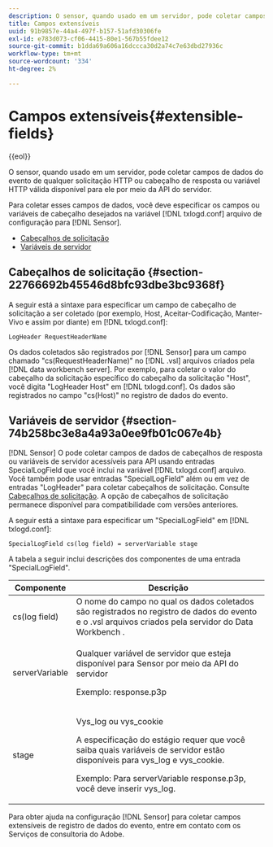 ```yaml
---
description: O sensor, quando usado em um servidor, pode coletar campos de dados do evento de qualquer solicitação HTTP ou cabeçalho de resposta ou variável HTTP válida disponível para ele por meio da API do servidor.
title: Campos extensíveis
uuid: 91b9857e-44a4-497f-b157-51afd30306fe
exl-id: e783d073-cf06-4415-80e1-567b55fdee12
source-git-commit: b1dda69a606a16dccca30d2a74c7e63dbd27936c
workflow-type: tm+mt
source-wordcount: '334'
ht-degree: 2%

---
```


# Campos extensíveis{#extensible-fields}

{{eol}}

O sensor, quando usado em um servidor, pode coletar campos de dados do evento de qualquer solicitação HTTP ou cabeçalho de resposta ou variável HTTP válida disponível para ele por meio da API do servidor.

Para coletar esses campos de dados, você deve especificar os campos ou variáveis de cabeçalho desejados na variável [!DNL txlogd.conf] arquivo de configuração para [!DNL Sensor].

* [Cabeçalhos de solicitação](../../../home/c-snsr-ovrvw/c-evnt-data-rcd-flds/c-ex-flds.md#section-22766692b45546d8bfc93dbe3bc9368f)
* [Variáveis de servidor](../../../home/c-snsr-ovrvw/c-evnt-data-rcd-flds/c-ex-flds.md#section-74b258bc3e8a4a93a0ee9fb01c067e4b)

## Cabeçalhos de solicitação {#section-22766692b45546d8bfc93dbe3bc9368f}

A seguir está a sintaxe para especificar um campo de cabeçalho de solicitação a ser coletado (por exemplo, Host, Aceitar-Codificação, Manter-Vivo e assim por diante) em [!DNL txlogd.conf]:

```
LogHeader RequestHeaderName
```

Os dados coletados são registrados por [!DNL Sensor] para um campo chamado &quot;cs(RequestHeaderName)&quot; no [!DNL .vsl] arquivos criados pela [!DNL data workbench server]. Por exemplo, para coletar o valor do cabeçalho da solicitação específico do cabeçalho da solicitação &quot;Host&quot;, você digita &quot;LogHeader Host&quot; em [!DNL txlogd.conf]. Os dados são registrados no campo &quot;cs(Host)&quot; no registro de dados do evento.

## Variáveis de servidor {#section-74b258bc3e8a4a93a0ee9fb01c067e4b}

[!DNL Sensor] O pode coletar campos de dados de cabeçalhos de resposta ou variáveis de servidor acessíveis para API usando entradas SpecialLogField que você inclui na variável [!DNL txlogd.conf] arquivo. Você também pode usar entradas &quot;SpecialLogField&quot; além ou em vez de entradas &quot;LogHeader&quot; para coletar cabeçalhos de solicitação. Consulte [Cabeçalhos de solicitação](../../../home/c-snsr-ovrvw/c-evnt-data-rcd-flds/c-ex-flds.md#section-22766692b45546d8bfc93dbe3bc9368f). A opção de cabeçalhos de solicitação permanece disponível para compatibilidade com versões anteriores.

A seguir está a sintaxe para especificar um &quot;SpecialLogField&quot; em [!DNL txlogd.conf]:

```
SpecialLogField cs(log field) = serverVariable stage
```

A tabela a seguir inclui descrições dos componentes de uma entrada &quot;SpecialLogField&quot;.

<table id="table_053D5F34D56E4B15A85CA3B4FAD6E1B1"> 
 <thead> 
  <tr> 
   <th colname="col1" class="entry"> Componente </th> 
   <th colname="col2" class="entry"> Descrição </th> 
  </tr> 
 </thead>
 <tbody> 
  <tr> 
   <td colname="col1"> cs(log field) </td> 
   <td colname="col2"> O nome do campo no qual os dados coletados são registrados no registro de dados do evento e o <span class="filepath"> .vsl </span> arquivos criados pela <span class="keyword"> servidor do Data Workbench </span>. </td> 
  </tr> 
  <tr> 
   <td colname="col1"> serverVariable </td> 
   <td colname="col2"> <p>Qualquer variável de servidor que esteja disponível para <span class="wintitle"> Sensor </span> por meio da API do servidor </p> <p>Exemplo: response.p3p </p> </td> 
  </tr> 
  <tr> 
   <td colname="col1"> stage </td> 
   <td colname="col2"> <p>Vys_log ou vys_cookie </p> <p>A especificação do estágio requer que você saiba quais variáveis de servidor estão disponíveis para vys_log e vys_cookie. </p> <p>Exemplo: Para serverVariable response.p3p, você deve inserir vys_log. </p> </td> 
  </tr> 
 </tbody> 
</table>

Para obter ajuda na configuração [!DNL Sensor] para coletar campos extensíveis de registro de dados do evento, entre em contato com os Serviços de consultoria do Adobe.

